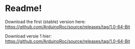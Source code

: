 # Readme!

Download the first (stable) version here: https://github.com/ArduinoRoc/source/releases/tag/1.0-64-Bit

Download versie 1 hier: https://github.com/ArduinoRoc/source/releases/tag/1.0-64-Bit
